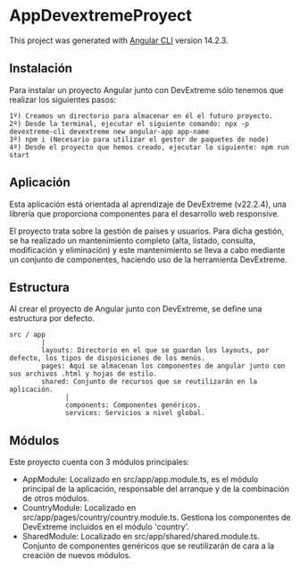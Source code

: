 # AppDevextremeProyect

This project was generated with [Angular CLI](https://github.com/angular/angular-cli) version 14.2.3.


## Instalación

Para instalar un proyecto Angular junto con DevExtreme sólo tenemos que realizar los siguientes pasos:

    1º) Creamos un directorio para almacenar en él el futuro proyecto.
    2º) Desde la terminal, ejecutar el siguiente comando: npx -p devextreme-cli devextreme new angular-app app-name
    3º) npm i (Necesario para utilizar el gestor de paquetes de node)
    4º) Desde el proyecto que hemos creado, ejecutar lo siguiente: npm run start


## Aplicación

Esta aplicación está orientada al aprendizaje de DevExtreme (v22.2.4), una librería que proporciona componentes para el desarrollo web responsive.

El proyecto trata sobre la gestión de países y usuarios. 
Para dicha gestión, se ha realizado un mantenimiento completo (alta, listado, consulta, modificación y eliminación) y este mantenimiento se lleva a cabo mediante un conjunto de
componentes, haciendo uso de la herramienta DevExtreme.


## Estructura
Al crear el proyecto de Angular junto con DevExtreme, se define una estructura por defecto.

    src / app
            |
            layouts: Directorio en el que se guardan los layouts, por defecto, los tipos de disposiciones de los menús.
            pages: Aquí se almacenan los componentes de angular junto con sus archivos .html y hojas de estilo.
            shared: Conjunto de recursos que se reutilizarán en la aplicación.
                  |
                  components: Componentes genéricos.
                  services: Servicios a nivel global.

## Módulos

Este proyecto cuenta con 3 módulos principales:

- AppModule: Localizado en src/app/app.module.ts, es el módulo principal de la aplicación, responsable del arranque y de la combinación de otros módulos.
- CountryModule: Localizado en src/app/pages/country/country.module.ts. Gestiona los componentes de DevExtreme incluidos en el módulo 'country'.
- SharedModule: Localizado en src/app/shared/shared.module.ts. Conjunto de componentes genéricos que se reutilizarán de cara a la creación de nuevos módulos.
